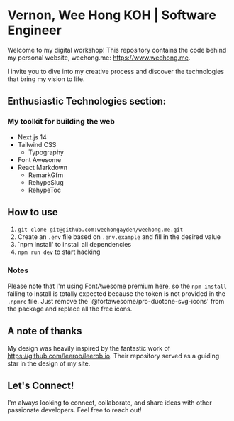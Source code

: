 # Vernon, Wee Hong KOH | Software Engineer

Welcome to my digital workshop! This repository contains the code behind my personal website, weehong.me: https://www.weehong.me.

I invite you to dive into my creative process and discover the technologies that bring my vision to life.

## Enthusiastic Technologies section:

### My toolkit for building the web

- Next.js 14
- Tailwind CSS
  - Typography
- Font Awesome
- React Markdown
  - RemarkGfm
  - RehypeSlug
  - RehypeToc

## How to use

1. `git clone git@github.com:weehongayden/weehong.me.git`
1. Create an `.env` file based on `.env.example` and fill in the desired value
1. `npm install' to install all dependencies
1. `npm run dev` to start hacking

### Notes

Please note that I'm using FontAwesome premium here, so the `npm install` failing to install is totally expected because the token is not provided in the `.npmrc` file.
Just remove the `@fortawesome/pro-duotone-svg-icons' from the package and replace all the free icons.

## A note of thanks

My design was heavily inspired by the fantastic work of https://github.com/leerob/leerob.io. Their repository served as a guiding star in the design of my site.

## Let's Connect!

I'm always looking to connect, collaborate, and share ideas with other passionate developers. Feel free to reach out!
